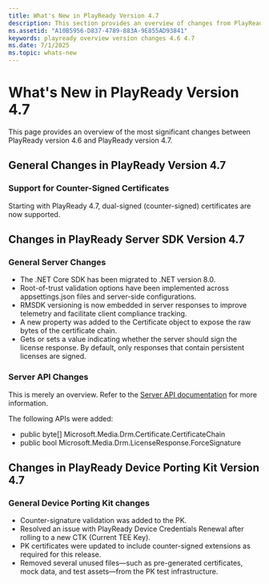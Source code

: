 ```yaml
---
title: What's New in PlayReady Version 4.7
description: This section provides an overview of changes from PlayReady version 4.6 to PlayReady version 4.7.
ms.assetid: "A10B5956-D837-4789-883A-9E855AD93841"
keywords: playready overview version changes 4.6 4.7
ms.date: 7/1/2025
ms.topic: whats-new
---
```


# What's New in PlayReady Version 4.7

This page provides an overview of the most significant changes between PlayReady version 4.6 and PlayReady version 4.7.

## General Changes in PlayReady Version 4.7

### Support for Counter-Signed Certificates

Starting with PlayReady 4.7, dual-signed (counter-signed) certificates are now supported.

## Changes in PlayReady Server SDK Version 4.7

### General Server Changes

* The .NET Core SDK has been migrated to .NET version 8.0.
* Root-of-trust validation options have been implemented across appsettings.json files and server-side configurations.
* RMSDK versioning is now embedded in server responses to improve telemetry and facilitate client compliance tracking.
* A new property was added to the Certificate object to expose the raw bytes of the certificate chain.
* Gets or sets a value indicating whether the server should sign the license response. By default, only responses that contain persistent licenses are signed.

### Server API Changes

This is merely an overview. Refer to the [Server API documentation](/dotnet/api/Microsoft.Media.Drm) for more information.

The following APIs were added:
*  public byte[] Microsoft.Media.Drm.Certificate.CertificateChain
*  public bool Microsoft.Media.Drm.LicenseResponse.ForceSignature


## Changes in PlayReady Device Porting Kit Version 4.7

### General Device Porting Kit changes
* Counter-signature validation was added to the PK.
* Resolved an issue with PlayReady Device Credentials Renewal after rolling to a new CTK (Current TEE Key).
* PK certificates were updated to include counter-signed extensions as required for this release.
* Removed several unused files—such as pre-generated certificates, mock data, and test assets—from the PK test infrastructure.

